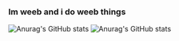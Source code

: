 ### Im weeb and i do weeb things

![Anurag's GitHub stats](https://github-readme-stats.vercel.app/api?username=Sukaato&count_private=true&show_icons=true&theme=tokyonight)
![Anurag's GitHub stats](https://github-readme-stats.vercel.app/api/top-langs?hide=css,c,html&username=Sukaato&count_private=true&show_icons=true&theme=tokyonight)
